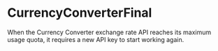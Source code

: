 # CurrencyConverterFinal
When the Currency Converter exchange rate API reaches its maximum usage quota, it requires a new API key to start working again.
